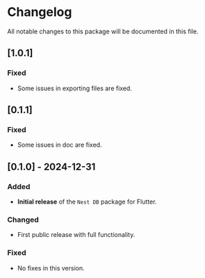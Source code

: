 # Changelog

All notable changes to this package will be documented in this file.

## [1.0.1]
### Fixed
- Some issues in exporting files are fixed.

## [0.1.1]
### Fixed
- Some issues in doc are fixed.

## [0.1.0] - 2024-12-31
### Added
- **Initial release** of the `Nest DB` package for Flutter.
  
### Changed
- First public release with full functionality.

### Fixed
- No fixes in this version.